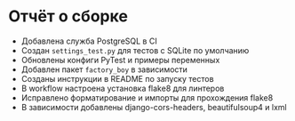 # Отчёт о сборке

- Добавлена служба PostgreSQL в CI
- Создан `settings_test.py` для тестов с SQLite по умолчанию
- Обновлены конфиги PyTest и примеры переменных
- Добавлен пакет `factory_boy` в зависимости
- Созданы инструкции в README по запуску тестов
- В workflow настроена установка flake8 для линтеров
- Исправлено форматирование и импорты для прохождения flake8
- В зависимости добавлены django-cors-headers, beautifulsoup4 и lxml
